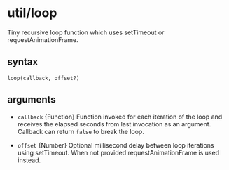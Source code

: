 # util/loop

Tiny recursive loop function which uses setTimeout or requestAnimationFrame.

## syntax

```
loop(callback, offset?)
```

## arguments

- `callback` {Function} Function invoked for each iteration of the loop and
  receives the elapsed seconds from last invocation as an argument. Callback
  can return `false` to break the loop.

- `offset` {Number} Optional millisecond delay between loop iterations using
  setTimeout. When not provided requestAnimationFrame is used instead.
